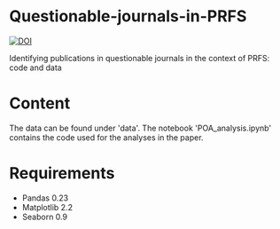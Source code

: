 # Questionable-journals-in-PRFS
[![DOI](https://zenodo.org/badge/186819723.svg)](https://zenodo.org/badge/latestdoi/186819723)

Identifying publications in questionable journals in the context of PRFS: code and data

# Content
The data can be found under 'data'. The notebook 'POA_analysis.ipynb' contains the code used for the analyses in the paper.

# Requirements
- Pandas 0.23
- Matplotlib 2.2
- Seaborn 0.9
